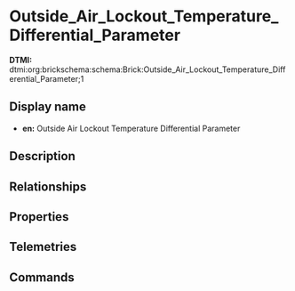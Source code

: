 # Outside_Air_Lockout_Temperature_Differential_Parameter
**DTMI:** dtmi:org:brickschema:schema:Brick:Outside_Air_Lockout_Temperature_Differential_Parameter;1
## Display name
- **en:** Outside Air Lockout Temperature Differential Parameter
## Description
## Relationships
## Properties
## Telemetries
## Commands
